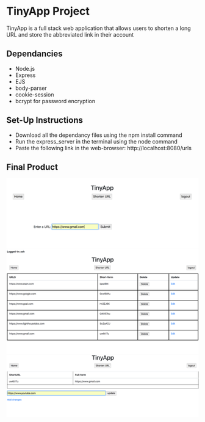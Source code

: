 # TinyApp Project

TinyApp is a full stack web application that allows users to shorten a long URL and store the abbreviated link in their account

## Dependancies

- Node.js
- Express
- EJS
- body-parser
- cookie-session
- bcrypt for password encryption

## Set-Up Instructions

- Download all the dependancy files using the npm install command
- Run the express_server in the terminal using the node command
- Paste the following link in the web-browser: http://localhost:8080/urls


## Final Product
!["Home-Screen Summary"](https://github.com/ashToronto/Tiny-App/blob/master/docs/addurl.png?raw=true)
!["TinyApp home page collection of shortened URL"](https://github.com/ashToronto/Tiny-App/blob/master/docs/home.png?raw=true)
!["Update a long URL and maintain the same short-form"](https://github.com/ashToronto/Tiny-App/blob/master/docs/update.png?raw=true)









